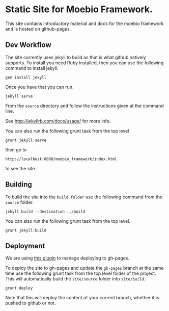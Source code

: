 # Static Site for Moebio Framework.

This site contains introductory material and docs for the moebio framework and is hosted on github-pages.

## Dev Workflow

The site currently uses jekyll to build as that is what github natively supports. To install you need Ruby installed, then you can use the following command to install jekyll.

````
gem install jekyll
````

Once you have that you can run.

````
jekyll serve
````

From the ```source``` directory and follow the instructions given at the command line.

See http://jekyllrb.com/docs/usage/ for more info.

You can also run the following grunt task from the top level

````
grunt jekyll:serve
````

then go to

````
http://localhost:8000/moebio_framework/index.html
````

to see the site

## Building

To build the site into the ```build folder``` use the following command from the ```source``` folder.

````
jekyll build --destination ../build
````

You can also run the following grunt task from the top level.

````
grunt jekyll:build
````

## Deployment

We are using [this plugin](https://github.com/tschaub/grunt-gh-pages) to manage deploying to gh-pages.

To deploy the site to gh-pages and update the ```gh-pages``` branch at the same time use the following grunt task from the top level folder of the project. This will automatically build the ```site/source``` folder into ```site/build```.

````
grunt deploy
````

Note that this will deploy the content of your current branch, whether it is pushed to github or not.

